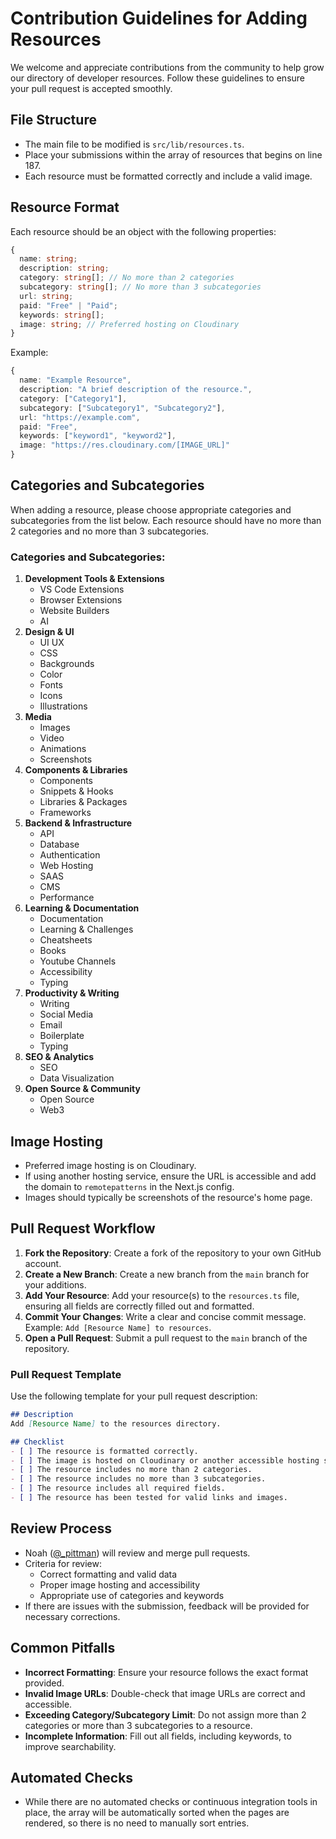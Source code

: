 # Contribution Guidelines for Adding Resources

We welcome and appreciate contributions from the community to help grow our directory of developer resources. Follow these guidelines to ensure your pull request is accepted smoothly.

## File Structure
- The main file to be modified is `src/lib/resources.ts`.
- Place your submissions within the array of resources that begins on line 187.
- Each resource must be formatted correctly and include a valid image.

## Resource Format
Each resource should be an object with the following properties:
```typescript
{
  name: string;
  description: string;
  category: string[]; // No more than 2 categories
  subcategory: string[]; // No more than 3 subcategories
  url: string;
  paid: "Free" | "Paid";
  keywords: string[];
  image: string; // Preferred hosting on Cloudinary
}
```
Example:
```typescript
{
  name: "Example Resource",
  description: "A brief description of the resource.",
  category: ["Category1"],
  subcategory: ["Subcategory1", "Subcategory2"],
  url: "https://example.com",
  paid: "Free",
  keywords: ["keyword1", "keyword2"],
  image: "https://res.cloudinary.com/[IMAGE_URL]"
}
```

## Categories and Subcategories
When adding a resource, please choose appropriate categories and subcategories from the list below. Each resource should have no more than 2 categories and no more than 3 subcategories.

### Categories and Subcategories:
1. **Development Tools & Extensions**
   - VS Code Extensions
   - Browser Extensions
   - Website Builders
   - AI
2. **Design & UI**
   - UI UX
   - CSS
   - Backgrounds
   - Color
   - Fonts
   - Icons
   - Illustrations
3. **Media**
   - Images
   - Video
   - Animations
   - Screenshots
4. **Components & Libraries**
   - Components
   - Snippets & Hooks
   - Libraries & Packages
   - Frameworks
5. **Backend & Infrastructure**
   - API
   - Database
   - Authentication
   - Web Hosting
   - SAAS
   - CMS
   - Performance
6. **Learning & Documentation**
   - Documentation
   - Learning & Challenges
   - Cheatsheets
   - Books
   - Youtube Channels
   - Accessibility
   - Typing
7. **Productivity & Writing**
   - Writing
   - Social Media
   - Email
   - Boilerplate
   - Typing
8. **SEO & Analytics**
   - SEO
   - Data Visualization
9. **Open Source & Community**
   - Open Source
   - Web3

## Image Hosting
- Preferred image hosting is on Cloudinary.
- If using another hosting service, ensure the URL is accessible and add the domain to `remotepatterns` in the Next.js config.
- Images should typically be screenshots of the resource's home page.

## Pull Request Workflow
1. **Fork the Repository**: Create a fork of the repository to your own GitHub account.
2. **Create a New Branch**: Create a new branch from the `main` branch for your additions.
3. **Add Your Resource**: Add your resource(s) to the `resources.ts` file, ensuring all fields are correctly filled out and formatted.
4. **Commit Your Changes**: Write a clear and concise commit message. Example: `Add [Resource Name] to resources`.
5. **Open a Pull Request**: Submit a pull request to the `main` branch of the repository.

### Pull Request Template
Use the following template for your pull request description:
```markdown
## Description
Add [Resource Name] to the resources directory.

## Checklist
- [ ] The resource is formatted correctly.
- [ ] The image is hosted on Cloudinary or another accessible hosting service.
- [ ] The resource includes no more than 2 categories.
- [ ] The resource includes no more than 3 subcategories.
- [ ] The resource includes all required fields.
- [ ] The resource has been tested for valid links and images.
```

## Review Process
- Noah ([@_pittman](https://twitter.com/_pittman)) will review and merge pull requests.
- Criteria for review:
  - Correct formatting and valid data
  - Proper image hosting and accessibility
  - Appropriate use of categories and keywords
- If there are issues with the submission, feedback will be provided for necessary corrections.

## Common Pitfalls
- **Incorrect Formatting**: Ensure your resource follows the exact format provided.
- **Invalid Image URLs**: Double-check that image URLs are correct and accessible.
- **Exceeding Category/Subcategory Limit**: Do not assign more than 2 categories or more than 3 subcategories to a resource.
- **Incomplete Information**: Fill out all fields, including keywords, to improve searchability.

## Automated Checks
- While there are no automated checks or continuous integration tools in place, the array will be automatically sorted when the pages are rendered, so there is no need to manually sort entries.
